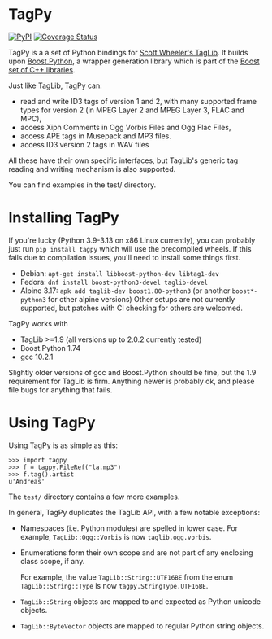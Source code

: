 TagPy
=====
[![PyPI](https://img.shields.io/pypi/v/tagpy)](https://pypi.org/project/tagpy/)
[![Coverage Status](https://coveralls.io/repos/github/palfrey/tagpy/badge.svg)](https://coveralls.io/github/palfrey/tagpy)

TagPy is a a set of Python bindings for [Scott Wheeler's TagLib](https://taglib.org/). It builds upon [Boost.Python](http://www.boost.org/libs/python/doc/), a wrapper generation library which
is part of the [Boost set of C++ libraries](http://www.boost.org).

Just like TagLib, TagPy can:

- read and write ID3 tags of version 1 and 2, with many supported frame types
  for version 2 (in MPEG Layer 2 and MPEG Layer 3, FLAC and MPC),
- access Xiph Comments in Ogg Vorbis Files and Ogg Flac Files,
- access APE tags in Musepack and MP3 files.
- access ID3 version 2 tags in WAV files

All these have their own specific interfaces, but TagLib's generic tag
reading and writing mechanism is also supported.

You can find examples in the test/ directory.

Installing TagPy
================

If you're lucky (Python 3.9-3.13 on x86 Linux currently), you can probably just run `pip install tagpy` which will use the precompiled wheels. If this fails due to compilation
issues, you'll need to install some things first.

* Debian: `apt-get install libboost-python-dev libtag1-dev`
* Fedora: `dnf install boost-python3-devel taglib-devel`
* Alpine 3.17: `apk add taglib-dev boost1.80-python3` (or another `boost*-python3` for other alpine versions)
Other setups are not currently supported, but patches with CI checking for others are welcomed.

TagPy works with

- TagLib >=1.9 (all versions up to 2.0.2 currently tested)
- Boost.Python 1.74
- gcc 10.2.1

Slightly older versions of gcc and Boost.Python should be fine, but the 1.9 requirement for TagLib is firm. Anything newer is probably ok, and please file bugs for anything that fails.

Using TagPy
===========

Using TagPy is as simple as this:

    >>> import tagpy
    >>> f = tagpy.FileRef("la.mp3")
    >>> f.tag().artist
    u'Andreas'

The `test/` directory contains a few more examples.

In general, TagPy duplicates the TagLib API, with a few notable
exceptions:

- Namespaces (i.e. Python modules) are spelled in lower case.
  For example, `TagLib::Ogg::Vorbis` is now `taglib.ogg.vorbis`.

- Enumerations form their own scope and are not part of any
  enclosing class scope, if any.

  For example, the value `TagLib::String::UTF16BE` from the
  enum `TagLib::String::Type` is now `tagpy.StringType.UTF16BE`.

- `TagLib::String` objects are mapped to and expected as Python
  unicode objects.

- `TagLib::ByteVector` objects are mapped to regular Python
  string objects.
